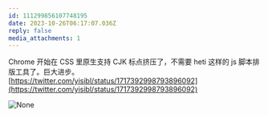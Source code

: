 ```yaml
---
id: 111299856107748195
date: 2023-10-26T06:17:07.036Z
reply: false
media_attachments: 1
---
```


Chrome 开始在 CSS 里原生支持 CJK 标点挤压了，不需要 heti 这样的 js 脚本排版工具了。巨大进步。 [https://twitter.com/yisibl/status/1717392998793896092](https://twitter.com/yisibl/status/1717392998793896092)

![None](https://files.e5n.cc/media_attachments/files/111/299/852/019/042/354/original/50ee405733f35c5e.png)
